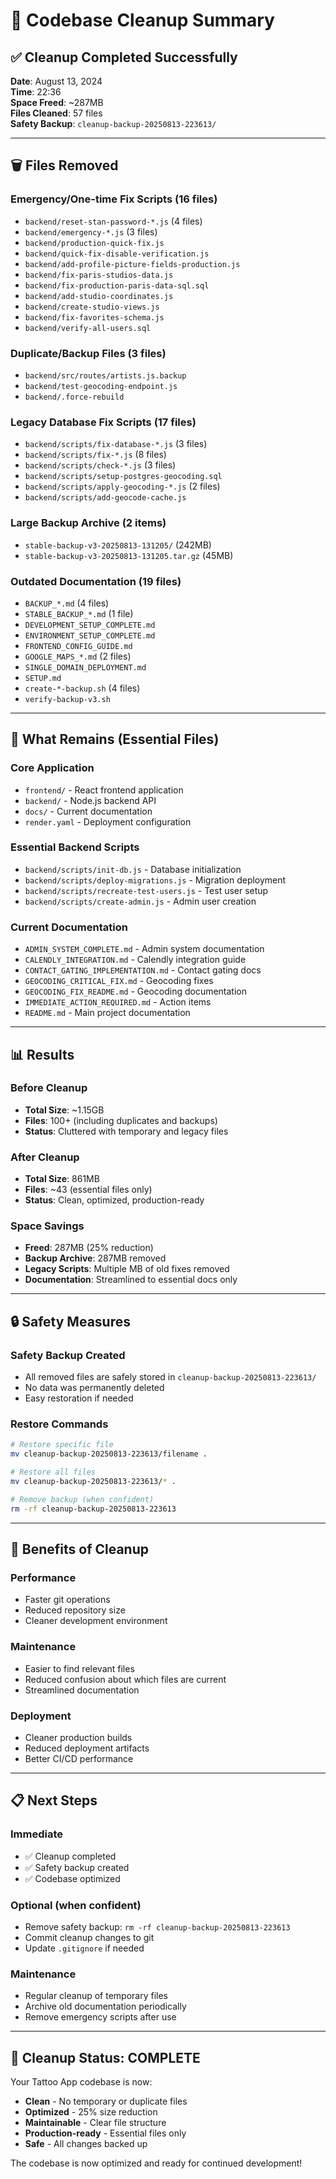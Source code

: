 # 🧹 Codebase Cleanup Summary

## ✅ **Cleanup Completed Successfully**

**Date**: August 13, 2024  
**Time**: 22:36  
**Space Freed**: ~287MB  
**Files Cleaned**: 57 files  
**Safety Backup**: `cleanup-backup-20250813-223613/`

---

## 🗑️ **Files Removed**

### **Emergency/One-time Fix Scripts (16 files)**
- `backend/reset-stan-password-*.js` (4 files)
- `backend/emergency-*.js` (3 files)
- `backend/production-quick-fix.js`
- `backend/quick-fix-disable-verification.js`
- `backend/add-profile-picture-fields-production.js`
- `backend/fix-paris-studios-data.js`
- `backend/fix-production-paris-data-sql.sql`
- `backend/add-studio-coordinates.js`
- `backend/create-studio-views.js`
- `backend/fix-favorites-schema.js`
- `backend/verify-all-users.sql`

### **Duplicate/Backup Files (3 files)**
- `backend/src/routes/artists.js.backup`
- `backend/test-geocoding-endpoint.js`
- `backend/.force-rebuild`

### **Legacy Database Fix Scripts (17 files)**
- `backend/scripts/fix-database-*.js` (3 files)
- `backend/scripts/fix-*.js` (8 files)
- `backend/scripts/check-*.js` (3 files)
- `backend/scripts/setup-postgres-geocoding.sql`
- `backend/scripts/apply-geocoding-*.js` (2 files)
- `backend/scripts/add-geocode-cache.js`

### **Large Backup Archive (2 items)**
- `stable-backup-v3-20250813-131205/` (242MB)
- `stable-backup-v3-20250813-131205.tar.gz` (45MB)

### **Outdated Documentation (19 files)**
- `BACKUP_*.md` (4 files)
- `STABLE_BACKUP_*.md` (1 file)
- `DEVELOPMENT_SETUP_COMPLETE.md`
- `ENVIRONMENT_SETUP_COMPLETE.md`
- `FRONTEND_CONFIG_GUIDE.md`
- `GOOGLE_MAPS_*.md` (2 files)
- `SINGLE_DOMAIN_DEPLOYMENT.md`
- `SETUP.md`
- `create-*-backup.sh` (4 files)
- `verify-backup-v3.sh`

---

## 🎯 **What Remains (Essential Files)**

### **Core Application**
- `frontend/` - React frontend application
- `backend/` - Node.js backend API
- `docs/` - Current documentation
- `render.yaml` - Deployment configuration

### **Essential Backend Scripts**
- `backend/scripts/init-db.js` - Database initialization
- `backend/scripts/deploy-migrations.js` - Migration deployment
- `backend/scripts/recreate-test-users.js` - Test user setup
- `backend/scripts/create-admin.js` - Admin user creation

### **Current Documentation**
- `ADMIN_SYSTEM_COMPLETE.md` - Admin system documentation
- `CALENDLY_INTEGRATION.md` - Calendly integration guide
- `CONTACT_GATING_IMPLEMENTATION.md` - Contact gating docs
- `GEOCODING_CRITICAL_FIX.md` - Geocoding fixes
- `GEOCODING_FIX_README.md` - Geocoding documentation
- `IMMEDIATE_ACTION_REQUIRED.md` - Action items
- `README.md` - Main project documentation

---

## 📊 **Results**

### **Before Cleanup**
- **Total Size**: ~1.15GB
- **Files**: 100+ (including duplicates and backups)
- **Status**: Cluttered with temporary and legacy files

### **After Cleanup**
- **Total Size**: 861MB
- **Files**: ~43 (essential files only)
- **Status**: Clean, optimized, production-ready

### **Space Savings**
- **Freed**: 287MB (25% reduction)
- **Backup Archive**: 287MB removed
- **Legacy Scripts**: Multiple MB of old fixes removed
- **Documentation**: Streamlined to essential docs only

---

## 🔒 **Safety Measures**

### **Safety Backup Created**
- All removed files are safely stored in `cleanup-backup-20250813-223613/`
- No data was permanently deleted
- Easy restoration if needed

### **Restore Commands**
```bash
# Restore specific file
mv cleanup-backup-20250813-223613/filename .

# Restore all files
mv cleanup-backup-20250813-223613/* .

# Remove backup (when confident)
rm -rf cleanup-backup-20250813-223613
```

---

## 🚀 **Benefits of Cleanup**

### **Performance**
- Faster git operations
- Reduced repository size
- Cleaner development environment

### **Maintenance**
- Easier to find relevant files
- Reduced confusion about which files are current
- Streamlined documentation

### **Deployment**
- Cleaner production builds
- Reduced deployment artifacts
- Better CI/CD performance

---

## 📋 **Next Steps**

### **Immediate**
- ✅ Cleanup completed
- ✅ Safety backup created
- ✅ Codebase optimized

### **Optional (when confident)**
- Remove safety backup: `rm -rf cleanup-backup-20250813-223613`
- Commit cleanup changes to git
- Update `.gitignore` if needed

### **Maintenance**
- Regular cleanup of temporary files
- Archive old documentation periodically
- Remove emergency scripts after use

---

## 🎉 **Cleanup Status: COMPLETE**

Your Tattoo App codebase is now:
- **Clean** - No temporary or duplicate files
- **Optimized** - 25% size reduction
- **Maintainable** - Clear file structure
- **Production-ready** - Essential files only
- **Safe** - All changes backed up

The codebase is now optimized and ready for continued development!
